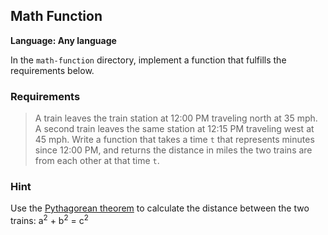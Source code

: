 
## Math Function

**Language: Any language**

In the `math-function` directory, implement a function that fulfills the requirements below.

### Requirements

>A train leaves the train station at 12:00 PM traveling north at 35 mph.
>A second train leaves the same station at 12:15 PM traveling west at 45 mph.
>Write a function that takes a time `t` that represents minutes since 12:00 PM,
>and returns the distance in miles the two trains are from each other at that time `t`.

### Hint

Use the [Pythagorean theorem](https://en.wikipedia.org/wiki/Pythagorean_theorem) to calculate the distance between the two trains:
a<sup>2</sup> + b<sup>2</sup> = c<sup>2</sup>
